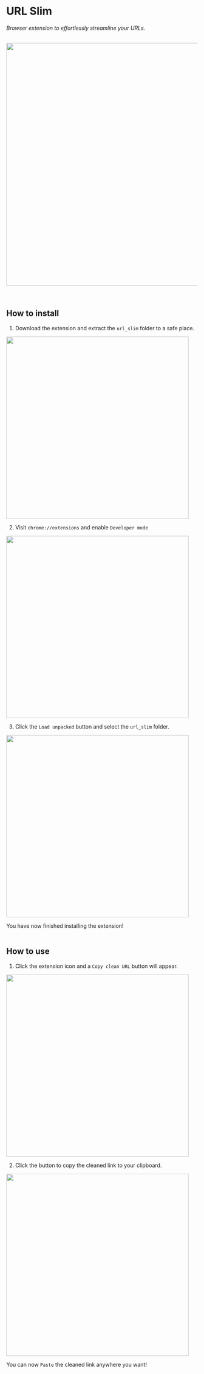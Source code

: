 # URL Slim
*Browser extension to effortlessly streamline your URLs.*
<br>
<br>

<p align="center">
  <img width="640" src="https://i.imgur.com/cZg72OY.png">
</p>
<br>

## How to install

1) Download the extension and extract the ```url_slim``` folder to a safe place.
<img width="480" src="https://i.imgur.com/bF3VoF3.png">

2) Visit ```chrome://extensions``` and enable ```Developer mode```
<img width="480" src="https://i.imgur.com/4nbKc1O.png">

3) Click the ```Load unpacked``` button and select the ```url_slim``` folder.
<img width="480" src="https://i.imgur.com/XkS80rw.png">

You have now finished installing the extension!
<br>
<br>

## How to use

1) Click the extension icon and a ```Copy clean URL``` button will appear.
<img width="480" src="https://i.imgur.com/jjNfbIe.png">

2) Click the button to copy the cleaned link to your clipboard.
<img width="480" src="https://i.imgur.com/kEKqXnK.png">

You can now ```Paste``` the cleaned link anywhere you want!
